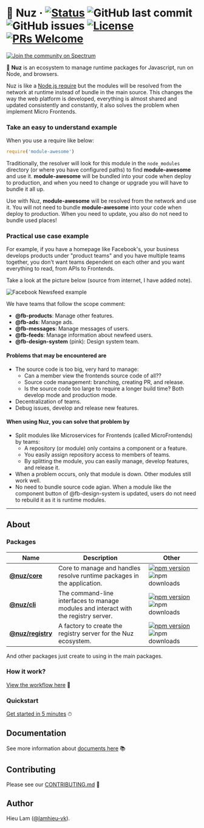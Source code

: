 # 🔮 Nuz &middot; [![Status](https://github.com/lamhieu-vk/nuz/workflows/nuz/badge.svg)](https://github.com/lamhieu-vk/nuz/actions) ![GitHub last commit](https://img.shields.io/github/last-commit/lamhieu-vk/nuz) ![GitHub issues](https://img.shields.io/github/issues/lamhieu-vk/nuz) [![License](https://img.shields.io/badge/license-MIT-blue.svg)](https://github.com/lamhieu-vk/nuz/blob/develop/LICENSE) [![PRs Welcome](https://img.shields.io/badge/PRs-welcome-brightgreen.svg)](https://github.com/lamhieu-vk/nuz/blob/develop/CONTRIBUTING.md)

[![Join the community on Spectrum](https://withspectrum.github.io/badge/badge.svg)](https://spectrum.chat/nuz)

🔮 **Nuz** is an ecosystem to manage runtime packages for Javascript, run on Node, and browsers.

Nuz is like a [Node.js require](https://nodejs.org/en/knowledge/getting-started/what-is-require/) but the modules will be resolved from the network at runtime instead of bundle in the main source. This changes the way the web platform is developed, everything is almost shared and updated consistently and constantly, it also solves the problem when implement Micro Frontends.

### Take an easy to understand example

When you use a require like below:
```js
require('module-awesome')
```

Traditionally, the resolver will look for this module in the `node_modules` directory (or where you have configured paths) to find **module-awesome** and use it. **module-awesome** will be bundled into your code when deploy to production, and when you need to change or upgrade you will have to bundle it all up.

Use with Nuz, **module-awesome** will be resolved from the network and use it. You will not need to bundle **module-awesome** into your code when deploy to production. When you need to update, you also do not need to bundle used places!

### Practical use case example

For example, if you have a homepage like Facebook's, your business develops products under "product teams" and you have multiple teams together, you don't want teams dependent on each other and you want everything to read, from APIs to Frontends.

Take a look at the picture below (source from internet, I have added note).

![Facebook Newsfeed example](https://user-images.githubusercontent.com/9839768/80710807-8c268780-8b19-11ea-8f3f-747153a92a65.jpg)

We have teams that follow the scope comment:
  - **@fb-products**: Manage other features.
  - **@fb-ads**: Manage ads.
  - **@fb-messages**: Manage messages of users.
  - **@fb-feeds**: Manage information about newfeed users.
  - **@fb-design-system** (pink): Design system team.

#### Problems that may be encountered are
  - The source code is too big, very hard to manage:
    - Can a member view the frontends source code of all??
    - Source code management: branching, creating PR, and release.
    - Is the source code too large to require a longer build time? Both develop mode and production mode.
  - Decentralization of teams.
  - Debug issues, develop and release new features.

#### When using Nuz, you can solve that problem by
  - Split modules like Microservices for Frontends (called MicroFrontends) by teams:
    - A repository (or module) only contains a component or a feature.
    - You easily assign repository access to members of teams.
    - By splitting the module, you can easily manage, develop features, and release it.
  - When a problem occurs, only that module is down. Other modules still work well.
  - No need to bundle source code agian. When a module like the component button of @fb-design-system is updated, users do not need to rebuild it as it is runtime modules.

***

## About

### Packages

| Name     | Description | Other |
|---------------|-----|-----|
| **[@nuz/core](https://github.com/lamhieu-vk/nuz/blob/develop/packages/nuz-core)**     | Core to manage and handles resolve runtime packages in the application. | [![npm version](https://img.shields.io/npm/v/@nuz/core.svg?style=flat)](https://www.npmjs.com/package/@nuz/core) ![npm downloads](https://img.shields.io/npm/dm/@nuz/core) |
| **[@nuz/cli](https://github.com/lamhieu-vk/nuz/blob/develop/packages/nuz-cli)** | The command-line interfaces to manage modules and interact with the registry server. | [![npm version](https://img.shields.io/npm/v/@nuz/cli.svg?style=flat)](https://www.npmjs.com/package/@nuz/cli) ![npm downloads](https://img.shields.io/npm/dm/@nuz/cli) |
| **[@nuz/registry](https://github.com/lamhieu-vk/nuz/blob/develop/packages/nuz-registry)** | A factory to create the registry server for the Nuz ecosystem. | [![npm version](https://img.shields.io/npm/v/@nuz/registry.svg?style=flat)](https://www.npmjs.com/package/@nuz/registry) ![npm downloads](https://img.shields.io/npm/dm/@nuz/registry) |

And other packages just create to using in the main packages.

### How it work?

[View the workflow here](https://github.com/lamhieu-vk/nuz/tree/develop/docs#architectures-1) 🙈

### Quickstart

[Get started in 5 minutes](https://github.com/lamhieu-vk/nuz/blob/develop/docs/GET_STARTED.md) ⏱


## Documentation

See more information about [documents here](https://github.com/lamhieu-vk/nuz/blob/develop/docs/README.md) 📚

## Contributing

Please see our [CONTRIBUTING.md](https://github.com/lamhieu-vk/nuz/blob/develop/CONTRIBUTING.md) 📝

## Author

Hieu Lam ([@lamhieu-vk](https://github.com/lamhieu-vk)).
